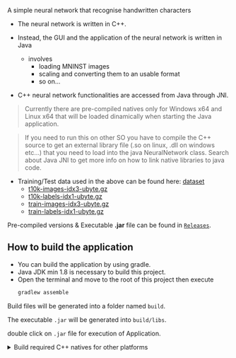 A simple neural network that recognise handwritten characters


+ The neural network is written in C++.

+ Instead, the GUI and the application of the neural network is written in Java
  + involves
    + loading MNINST images
    + scaling and converting them to an usable format
    + so on...
+ C++ neural network functionalities are accessed from Java through JNI. 

> Currently there are pre-compiled natives only for Windows x64 and Linux x64 that will be loaded dinamically when starting the Java application. 

> If you need to run this on other SO you have to compile the C++ source to get an external library file (.so on linux, .dll on windows etc...) that you need to load into the java NeuralNetwork class. Search about Java JNI to get more info on how to link native libraries to java code.

+ Training/Test data used in the above can be found here: [dataset](../../tree/dataset)
  - [t10k-images-idx3-ubyte.gz](../../raw/dataset/t10k-images-idx3-ubyte.gz)
  - [t10k-labels-idx1-ubyte.gz](../../raw/dataset/t10k-labels-idx1-ubyte.gz)
  - [train-images-idx3-ubyte.gz](../../raw/dataset/train-images-idx3-ubyte.gz)
  - [train-labels-idx1-ubyte.gz](../../raw/dataset/train-labels-idx1-ubyte.gz)

Pre-compiled versions & Executable **.jar** file can be found in [```Releases```](../../releases#:~:text=HandWrittenDigitRecognition).

## How to build the application

- You can build the application by using gradle.
- Java JDK min 1.8 is necessary to build this project.
- Open the terminal and move to the root of this project then execute
  ```bash
  gradlew assemble
  ```

Build files will be generated into a folder named ```build```.

The executable ```.jar``` will be generated into ```build/libs```.

double click on ```.jar``` file for execution of Application.

<details>
<summary>Build required C++ natives for other platforms</summary>
<br/>

- This version comes with pre-compiled Windows x64 and Linux x64 natives.
- If you want this application to run on a diffent OS you need to
compile the C++ sources. 

> Source files are located into [```src/main/cpp```](../../tree/master/src/main/cpp). You need CMake to compile the library.

</details>
